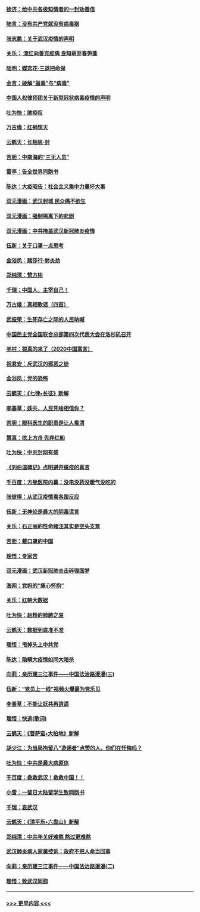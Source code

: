 #### [徐济：给中共各级知情者的一封劝善信](../pages/nsc993/n11868561.md?t=02150031) 
#### [陆言：没有共产党就没有病毒祸](../pages/nsc993/n11868232.md?t=02150031) 
#### [张志鹏：关于武汉疫情的声明](../pages/nsc993/n11867182.md?t=02150031) 
#### [关乐： 漂红向善克疫病 良知萌芽春笋蓬](../pages/nsc993/n11865710.md?t=02150031) 
#### [陆明：蝶恋花‧三退把命保](../pages/nsc993/n11865673.md?t=02150031) 
#### [金言：破解“蛊毒”与“病毒”](../pages/nsc993/n11864103.md?t=02150031) 
#### [中国人权律师团关于新型冠状病毒疫情的声明](../pages/nsc993/n11864249.md?t=02150031) 
#### [吐为快：肺疫叹](../pages/nsc993/n11864027.md?t=02150031) 
#### [万古缘：红祸惊天](../pages/nsc993/n11864079.md?t=02150031) 
#### [云鹤天：长相思‧封](../pages/nsc993/n11864006.md?t=02150031) 
#### [苦胆：中南海的“三无人员”](../pages/nsc993/n11862997.md?t=02150031) 
#### [雷亭：告全世界同胞书](../pages/nsc993/n11862572.md?t=02150031) 
#### [陈达：大疫昭告：社会主义集中力量坏大事](../pages/nsc993/n11859419.md?t=02150031) 
#### [双元漫画：武汉封城 民众痛不欲生](../pages/nsc993/n11859287.md?t=02150031) 
#### [双元漫画：强制隔离下的悲剧](../pages/nsc993/n11859244.md?t=02150031) 
#### [双元漫画：中共掩盖武汉新冠肺炎疫情](../pages/nsc993/n11858249.md?t=02150031) 
#### [伍新：关于口罩一点思考](../pages/nsc993/n11859195.md?t=02150031) 
#### [金浴凤：踏莎行‧肺炎劫](../pages/nsc993/n11858227.md?t=02150031) 
#### [郑纯清：赞方彬](../pages/nsc993/n11856803.md?t=02150031) 
#### [千瑞；中国人，主宰自己！](../pages/nsc993/n11856793.md?t=02150031) 
#### [万古缘：真相歌谣（四首）](../pages/nsc993/n11856263.md?t=02150031) 
#### [武振荣：生死存亡之际的人民呐喊](../pages/nsc993/n11856256.md?t=02150031) 
#### [中国民主党全国联合总部第四次代表大会在洛杉矶召开](../pages/nsc993/n11856344.md?t=02150031) 
#### [羊村：狼真的来了（2020中国寓言）](../pages/nsc993/n11856229.md?t=02150031) 
#### [祝君安：斥武汉的邪恶之徒](../pages/nsc993/n11855861.md?t=02150031) 
#### [金浴凤：党的恐怖](../pages/nsc993/n11855849.md?t=02150031) 
#### [云鹤天：《七律▪长征》新解](../pages/nsc993/n11855479.md?t=02150031) 
#### [李春草：妖共，人民凭啥相信你？](../pages/nsc993/n11855196.md?t=02150031) 
#### [苦胆：眼科医生的职责是让人看清](../pages/nsc993/n11853840.md?t=02150031) 
#### [慧真：欲上方舟 先弃红船](../pages/nsc993/n11853483.md?t=02150031) 
#### [吐为快：中共封网有感](../pages/nsc993/n11852575.md?t=02150031) 
#### [《刘伯温碑记》点明避开瘟疫的真言](../pages/nsc993/n11852128.md?t=02150031) 
#### [千百度：方舱医院内幕：没电没药没暖气没吃的](../pages/nsc993/n11850211.md?t=02150031) 
#### [张彼得：从武汉疫情看各国反应](../pages/nsc993/n11850102.md?t=02150031) 
#### [伍新：无神论是最大的阴毒谎言](../pages/nsc993/n11846129.md?t=02150031) 
#### [关乐：石正丽的性命赌注其实是空头支票](../pages/nsc993/n11846109.md?t=02150031) 
#### [苦胆：戴口罩的中国](../pages/nsc993/n11845576.md?t=02150031) 
#### [理悟：专家苦](../pages/nsc993/n11845564.md?t=02150031) 
#### [双元漫画：武汉新冠肺炎击碎强国梦](../pages/nsc993/n11843320.md?t=02150031) 
#### [海网：党妈的“瘟心怀抱”](../pages/nsc993/n11840740.md?t=02150031) 
#### [关乐：红朝大数据](../pages/nsc993/n11840675.md?t=02150031) 
#### [吐为快：赵粉的肺腑之哀](../pages/nsc993/n11840618.md?t=02150031) 
#### [云鹤天：数据到底准不准](../pages/nsc993/n11840325.md?t=02150031) 
#### [理悟：甩掉头上中共党](../pages/nsc993/n11838826.md?t=02150031) 
#### [陈达：隐瞒大疫情如同大暗杀](../pages/nsc993/n11838771.md?t=02150031) 
#### [向莉：亲历建三江事件——中国法治路漫漫(三)](../pages/nsc993/n11831825.md?t=02150031) 
#### [伍新：“党员上一线”视频火爆最为党乐见](../pages/nsc993/n11838200.md?t=02150031) 
#### [李春草：不能让妖共再逍遥](../pages/nsc993/n11838102.md?t=02150031) 
#### [理悟：快逃(歌词)](../pages/nsc993/n11838083.md?t=02150031) 
#### [云鹤天：《菩萨蛮▪大柏地》新解](../pages/nsc993/n11838059.md?t=02150031) 
#### [胡少江：为当局拘留八“造谣者”点赞的人，你们在忏悔吗？](../pages/nsc993/n11836801.md?t=02150031) 
#### [吐为快：中共是最大病原体](../pages/nsc993/n11836748.md?t=02150031) 
#### [千百度：救救武汉！救救中国！！](../pages/nsc993/n11836145.md?t=02150031) 
#### [小雪：一留日大陆留学生致同胞书](../pages/nsc993/n11834624.md?t=02150031) 
#### [千瑞：哀武汉](../pages/nsc993/n11833647.md?t=02150031) 
#### [云鹤天：《清平乐▪六盘山》新解](../pages/nsc993/n11833611.md?t=02150031) 
#### [郑纯清：中共年关好难熬 熬过更难熬](../pages/nsc993/n11833489.md?t=02150031) 
#### [武汉肺炎病人家属控诉：政府不把人命当回事](../pages/nsc993/n11833205.md?t=02150031) 
#### [向莉：亲历建三江事件——中国法治路漫漫(二)](../pages/nsc993/n11829102.md?t=02150031) 
#### [理悟：致武汉同胞](../pages/nsc993/n11831522.md?t=02150031) 

----
#### [ >>> 更早内容 <<< ](../indexes/nsc993-earlier.md)
